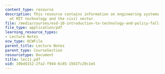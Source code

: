 ```yaml
---
content_type: resource
description: This resource contains information on engineering systems development
  at MIT technology and the civil sector.
file: /media/courses/esd-10-introduction-to-technology-and-policy-fall-2006/10bdd1522fa2f9446c8515637c20c1e5_lec11.pdf
file_type: application/pdf
learning_resource_types:
- Lecture Notes
ocw_type: OCWFile
parent_title: Lecture Notes
parent_type: CourseSection
resourcetype: Document
title: lec11.pdf
uid: 10bdd152-2fa2-f944-6c85-15637c20c1e5
---
```

